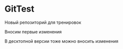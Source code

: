 # GitTest
Новый репозиторий для тренировок

Вносим первые изменения

В десктопной версии тоже можно вносить изменения
